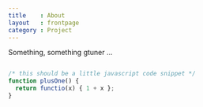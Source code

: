 ```yaml
---
title    : About
layout   : frontpage
category : Project
---
```


Something, something gtuner ...

``` javascript

/* this should be a little javascript code snippet */
function plusOne() {
  return functio(x) { 1 + x };
}

```
